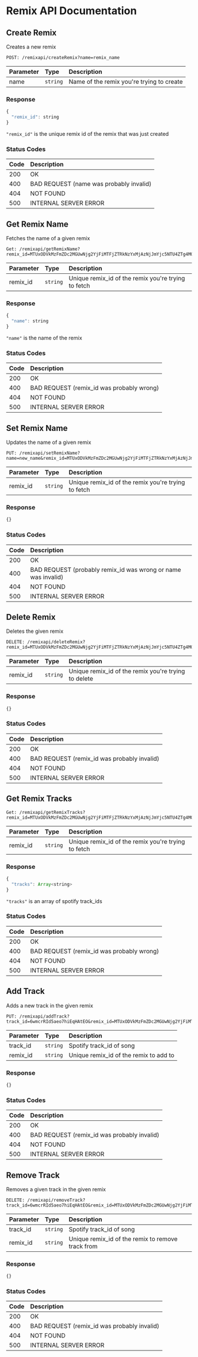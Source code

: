 # Remix API Documentation
## Create Remix
Creates a new remix
```http
POST: /remixapi/createRemix?name=remix_name
```
| Parameter | Type | Description |
| :--- | :--- | :--- |
| name | `string` | Name of the remix you're trying to create |

### Response
```js
{
  "remix_id": string
}
```
`"remix_id"` is the unique remix id of the remix that was just created

### Status Codes
| Code | Description |
| :--- | :--- |
| 200 | OK |
| 400 | BAD REQUEST (name was probably invalid) |
| 404 | NOT FOUND |
| 500 | INTERNAL SERVER ERROR |

## Get Remix Name
Fetches the name of a given remix
```http
Get: /remixapi/getRemixName?remix_id=MTUxODVkMzFmZDc2MGUwNjg2YjFiMTFjZTRkNzYxMjAzNjJmYjc5NTU4ZTg4MGVhODBiOGE4NDAwYmNlM2FjZg
```
| Parameter | Type | Description |
| :--- | :--- | :--- |
| remix_id | `string` | Unique remix_id of the remix you're trying to fetch |

### Response
```js
{
  "name": string
}
```
`"name"` is the name of the remix

### Status Codes
| Code | Description |
| :--- | :--- |
| 200 | OK |
| 400 | BAD REQUEST (remix_id was probably wrong) |
| 404 | NOT FOUND |
| 500 | INTERNAL SERVER ERROR |

## Set Remix Name
Updates the name of a given remix
```http
PUT: /remixapi/setRemixName?name=new_name&remix_id=MTUxODVkMzFmZDc2MGUwNjg2YjFiMTFjZTRkNzYxMjAzNjJmYjc5NTU4ZTg4MGVhODBiOGE4NDAwYmNlM2FjZg
```
| Parameter | Type | Description |
| :--- | :--- | :--- |
| remix_id | `string` | Unique remix_id of the remix you're trying to fetch |

### Response
```js
{}
```

### Status Codes
| Code | Description |
| :--- | :--- |
| 200 | OK |
| 400 | BAD REQUEST (probably remix_id was wrong or name was invalid) |
| 404 | NOT FOUND |
| 500 | INTERNAL SERVER ERROR |

## Delete Remix
Deletes the given remix
```http
DELETE: /remixapi/deleteRemix?remix_id=MTUxODVkMzFmZDc2MGUwNjg2YjFiMTFjZTRkNzYxMjAzNjJmYjc5NTU4ZTg4MGVhODBiOGE4NDAwYmNlM2FjZg
```
| Parameter | Type | Description |
| :--- | :--- | :--- |
| remix_id | `string` | Unique remix_id of the remix you're trying to delete |
### Response
```js
{}
```

### Status Codes
| Code | Description |
| :--- | :--- |
| 200 | OK |
| 400 | BAD REQUEST (remix_id was probably invalid) |
| 404 | NOT FOUND |
| 500 | INTERNAL SERVER ERROR |

## Get Remix Tracks
```http
Get: /remixapi/getRemixTracks?remix_id=MTUxODVkMzFmZDc2MGUwNjg2YjFiMTFjZTRkNzYxMjAzNjJmYjc5NTU4ZTg4MGVhODBiOGE4NDAwYmNlM2FjZg
```
| Parameter | Type | Description |
| :--- | :--- | :--- |
| remix_id | `string` | Unique remix_id of the remix you're trying to fetch |

### Response
```js
{
  "tracks": Array<string>
}
```
`"tracks"` is an array of spotify track_ids 

### Status Codes
| Code | Description |
| :--- | :--- |
| 200 | OK |
| 400 | BAD REQUEST (remix_id was probably wrong) |
| 404 | NOT FOUND |
| 500 | INTERNAL SERVER ERROR |

## Add Track
Adds a new track in the given remix
```http
PUT: /remixapi/addTrack?track_id=6wmcrRId5aeo7hiEqHAtEO&remix_id=MTUxODVkMzFmZDc2MGUwNjg2YjFiMTFjZTRkNzYxMjAzNjJmYjc5NTU4ZTg4MGVhODBiOGE4NDAwYmNlM2FjZg
```
| Parameter | Type | Description |
| :--- | :--- | :--- |
| track_id | `string` | Spotify track_id of song |
| remix_id | `string` | Unique remix_id of the remix to add to |

### Response
```js
{}
```

### Status Codes
| Code | Description |
| :--- | :--- |
| 200 | OK |
| 400 | BAD REQUEST (remix_id was probably invalid) |
| 404 | NOT FOUND |
| 500 | INTERNAL SERVER ERROR |

## Remove Track
Removes a given track in the given remix
```http
DELETE: /remixapi/removeTrack?track_id=6wmcrRId5aeo7hiEqHAtEO&remix_id=MTUxODVkMzFmZDc2MGUwNjg2YjFiMTFjZTRkNzYxMjAzNjJmYjc5NTU4ZTg4MGVhODBiOGE4NDAwYmNlM2FjZg
```
| Parameter | Type | Description |
| :--- | :--- | :--- |
| track_id | `string` | Spotify track_id of song |
| remix_id | `string` | Unique remix_id of the remix to remove track from |

### Response
```js
{}
```

### Status Codes
| Code | Description |
| :--- | :--- |
| 200 | OK |
| 400 | BAD REQUEST (remix_id was probably invalid) |
| 404 | NOT FOUND |
| 500 | INTERNAL SERVER ERROR |
